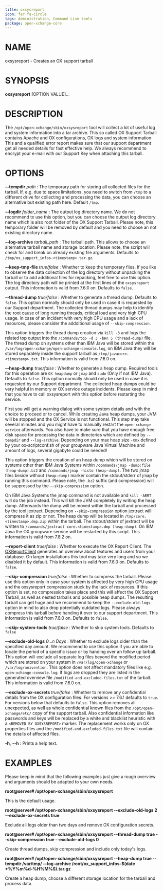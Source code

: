 ```yaml
---
title: oxsysreport
icon: far fa-circle
tags: Administration, Command Line tools
package: open-xchange-core
---
```


# NAME

oxsysreport - Creates an OX support tarball

# SYNOPSIS

**oxsysreport** [OPTION VALUE]...

# DESCRIPTION

The `/opt/open-xchange/sbin/oxsysreport` tool will collect a lot of useful log and system information into a tar archive. This so called OX Support Tarball contains Apache and OX configurations, OX logs and system information. This and a qualified error report makes sure that our support department get all needed details for fast effective help. We always recommend to encrypt your e-mail with our Support Key when attaching this tarball.

# OPTIONS

**--tempdir** *path*
: The temporary path for storing all collected files for the tarball. If, e.g. due to space limitations, you need to switch from `/tmp` to a different drive for collecting and processing the data, you can choose an alternative but existing path here. Default `/tmp`.

**--logdir** *folder_name*
: The output log directory name. We do not recommend to use this option, but you can choose the output log directory name which is also root folder of the OX Support Tarball. Please note, this temporary folder will be removed by default and you need to choose an not existing directory name.

**--log-archive** *tarball_path*
: The tarball path. This allows to choose an alternative tarball name and storage location. Please note, the script will check for and break on already existing file arguments. Defaults to `/tmp/ox_support_infos-<timestamp>.tar.gz`.

**--keep-tmp-file** *true/false*
: Whether to keep the temporary files. If you like to observe the data collection of the log directory without unpacking the tarball or to add additional files for repacking, feel free to use this option. The log directory path will be printed at the first lines of the `oxsysreport` output.
This information is valid from 7.6.0 on. Defaults to `false`.

**--thread-dump** *true/false*
: Whether to generate a thread dump. Defaults to `false`. This option normally should only be used in case it is requested by our Support department. The collected thread dumps may help to identify the root cause of long running threads, critical load and very high CPU usage. In case of an incident with very high CPU usage and a lack of resources, please consider the addditional usage of `--skip-compression`.

This option triggers the thread dump creation via `kill -3` and logs the related top output into the `/commands/top -d 3 -bHn 5 (thread-dump)` file. The thread dump on systems other than IBM Java will be stored within the `/var/log/open-xchange/open-xchange-console.log`, on IBM Java they will be stored separately inside the support tarball as `/tmp/javacore.<timestamp>.txt`. This information is valid from 7.6.0 on.

**--heap-dump** *true/false*
: Whether to generate a heap dump. Required tools for this operation are `OX heapdump` or `jmap` and `sudo` (Only if not IBM Java). Defaults to `false`. This option normally should only be used in case it is requested by our Support department. The collected heap dumps could be very helpful in memory or OX service outage incidents. Please keep in mind that you have to call oxsysreport with this option before restarting the service.

First you will get a warning dialog with some system details and with the choice to proceed or to cancel. While creating Java heap dumps, your JVM will be stopped and the OX Service is not functional. This step may take several minutes and you might have to manually restart the `open-xchange service` afterwards. You also have to make sure that you have enough free disk space for processing the data in directories which are defined by `--tempdir` and `--log-archive`. Depending on your max heap size `-Xmx` defined by your ox-scriptconf.sh of your groupware Java Virtual Machine and amount of logs, several gigabyte could be needed!

This option triggers the creation of an heap dump which will be stored on systems other than IBM Java Systems within `/commands/jmap -dump:file (heap-dump).bz2` and `/commands/jmap -histo (heap-dump)`. The two jmap files beside without `(heap-dump)` marker contain the stdout/stderr of jmap by running this command. Please note, the `.bz2` suffix (and compression) will be suppressed by the `--skip-compression` option.

On IBM Java Systems the jmap command is not available and `kill -ABRT` will do the job instead. This will kill the JVM completely by writing the heap dump. Afterwards the dump will be moved within the tarball and processed by the tool jextract. Depending on `--skip-compression` option jextract will compress it as zip or not. The heap dump will be located in `/tmp/core.<timestamp>.dmp.zip` within the tarball. The stdout/stderr of jextract will be written to `/commands/jextract core.<timestamp>.dmp (heap-dump)`. On IBM Java the OX groupware service will be restarted by this script. This information is valid from 7.8.2 on.

**--report-client** *true/false*
: Whether to execute the OX Report Client. The [OXReportClient](https://documentation.open-xchange.com/7.8.3/middleware/components/report_client.html) generates an overview about features and users from your database. On larger installations this tool may take very long and so we disabled it by default.
This information is valid from 7.6.0 on. Defaults to `false`.

**--skip-compression** *true/false*
: Whether to compress the tarball. Please use this option only in case your system is affected by very high CPU usage and the oxsysreport compression stuck by the lack of resources. If this option is set, no compression takes place and this will affect the OX Support Tarball, as well as nested tarballs and possible heap dumps. The resulting tarball can get huge and we recommend to keep the `--exclude-old-logs` option in mind to also drop potentially outdated logs. Please always compress this tarball before handing it over to our support department.
This information is valid from 7.6.0 on. Defaults to `false`.

**--skip-system-tools** *true/false*
: Whether to skip system tools. Defaults to `false`

**--exclude-old-logs** *0...n Days*
: Whether to exclude logs older than the specified day amount. We recommend to use this option if you are able to locate the period of a specific issue or by handing over an follow up tarball. This option will exclude all separate log files beyond the modified period which are stored on your system in `/var/log/open-xchange` or `/var/log/univention`. This option does not affect mandatory files like e.g. `open-xchange-console.log`. If logs are dropped they are listed in the generated overview file `/modified-and-excluded-files.txt` of the tarball.
This information is valid from 7.6.0 on.

**--exclude-ox-secrets** *true/false*
: Whether to remove any confidential details from the OX configuration files. For versions >= 7.6.1 defaults to `true`. For versions below that defaults to `false`. This option removes all unexpected, as well as whole confidential known files from the `/opt/open-xchange/etc/` copy of the support tarball. Also confidential information like passwords and keys will be replaced by a white and blacklist heuristic with a `<REMOVED BY OXSYSREPORT>` marker. The replacement works only on OX properties files and the `/modified-and-excluded-files.txt` file will contain the details of affected files.

**-h**, **--h**
: Prints a help text.

# EXAMPLES

Please keep in mind that the following examples just give a rough overview and arguments should be adapted to your own needs.

**root@server# /opt/open-xchange/sbin/oxsysreport**

This is the default usage.

**root@server# /opt/open-xchange/sbin/oxsysreport --exclude-old-logs 2 --exclude-ox-secrets true**

Exclude all logs older than two days and remove OX configuration secrets.

**root@server# /opt/open-xchange/sbin/oxsysreport --thread-dump true --skip-compression true --exclude-old-logs 0**

Create thread dumps, skip compression and include only today's logs.

**root@server# /opt/open-xchange/sbin/oxsysreport --heap-dump true --tempdir /var/tmp/ --log-archive /root/ox_support_infos-$(date +%Y%m%d-%H%M%S).tar.gz**

Create a heap dump, choose a different storage location for the tarball and process data.
